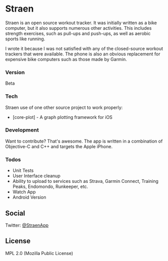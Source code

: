 # Straen
Straen is an open source workout tracker. It was initially written as a bike computer, but it also supports numerous other activities. This includes strength exercises, such as pull-ups and push-ups, as well as aerobic sports like running.

I wrote it because I was not satisfied with any of the closed-source workout trackers that were available. The phone is also an obvious replacement for expensive bike computers such as those made by Garmin.

### Version
Beta

### Tech
Straen use of one other source project to work properly:

* [core-plot] - A graph plotting framework for iOS

### Development
Want to contribute? That's awesome. The app is written in a combination of Objective-C and C++ and targets the Apple iPhone.

### Todos
 - Unit Tests
 - User Interface cleanup
 - Ability to upload to services such as Strava, Garmin Connect, Training Peaks, Endomondo, Runkeeper, etc.
 - Watch App
 - Android Version

Social
----
Twitter: [@StraenApp](https://twitter.com/StraenApp)

License
----
MPL 2.0 (Mozilla Public License)
